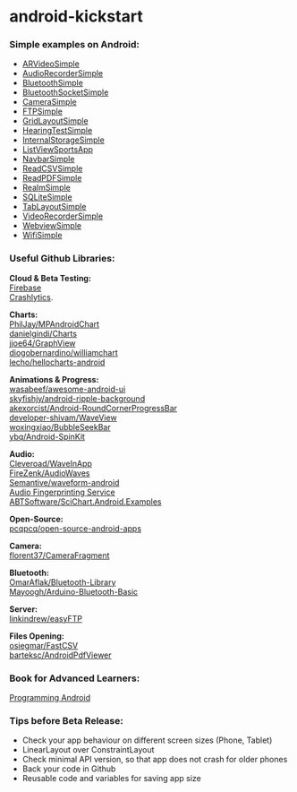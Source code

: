 # android-kickstart

### Simple examples on Android:

- [ARVideoSimple](https://github.com/tuttelikz/android-kickstart/tree/main/ARVideoSimple)
- [AudioRecorderSimple](https://github.com/tuttelikz/android-kickstart/tree/main/AudioRecorderSimple)
- [BluetoothSimple](https://github.com/tuttelikz/android-kickstart/tree/main/BluetoothSimple)
- [BluetoothSocketSimple](https://github.com/tuttelikz/android-kickstart/tree/main/BluetoothSocketSimple)
- [CameraSimple](https://github.com/tuttelikz/android-kickstart/tree/main/CameraSimple)
- [FTPSimple](https://github.com/tuttelikz/android-kickstart/tree/main/FTPSimple)
- [GridLayoutSimple](https://github.com/tuttelikz/android-kickstart/tree/main/GridLayoutSimple)
- [HearingTestSimple](https://github.com/tuttelikz/android-kickstart/tree/main/HearingTestSimple)
- [InternalStorageSimple](https://github.com/tuttelikz/android-kickstart/tree/main/InternalStorageSimple)
- [ListViewSportsApp](https://github.com/tuttelikz/android-kickstart/tree/main/ListViewSportsApp)
- [NavbarSimple](https://github.com/tuttelikz/android-kickstart/tree/main/NavbarSimple)
- [ReadCSVSimple](https://github.com/tuttelikz/android-kickstart/tree/main/ReadCSVSimple)
- [ReadPDFSimple](https://github.com/tuttelikz/android-kickstart/tree/main/ReadPDFSimple)
- [RealmSimple](https://github.com/tuttelikz/android-kickstart/tree/main/RealmSimple)
- [SQLiteSimple](https://github.com/tuttelikz/android-kickstart/tree/main/SQLiteSimple)
- [TabLayoutSimple](https://github.com/tuttelikz/android-kickstart/tree/main/TabLayoutSimple)
- [VideoRecorderSimple](https://github.com/tuttelikz/android-kickstart/tree/main/VideoRecorderSimple)
- [WebviewSimple](https://github.com/tuttelikz/android-kickstart/tree/main/WebviewSimple)
- [WifiSimple](https://github.com/tuttelikz/android-kickstart/tree/main/WifiSimple)  

### Useful Github Libraries:
**Cloud & Beta Testing:**  
[Firebase](https://firebase.google.com/)  
[Crashlytics](https://fabric.io/kits/android/crashlytics/install).

**Charts:**   
[PhilJay/MPAndroidChart](https://github.com/PhilJay/MPAndroidChart)  
[danielgindi/Charts](https://github.com/danielgindi/Charts)  
[jjoe64/GraphView](https://github.com/jjoe64/GraphView)  
[diogobernardino/williamchart](https://github.com/diogobernardino/williamchart)  
[lecho/hellocharts-android](https://github.com/lecho/hellocharts-android)  

**Animations & Progress:**  
[wasabeef/awesome-android-ui](https://github.com/wasabeef/awesome-android-ui)   
[skyfishjy/android-ripple-background](https://github.com/skyfishjy/android-ripple-background)  
[akexorcist/Android-RoundCornerProgressBar](https://github.com/akexorcist/Android-RoundCornerProgressBar)  
[developer-shivam/WaveView](https://github.com/developer-shivam/WaveView)  
[woxingxiao/BubbleSeekBar](https://github.com/woxingxiao/BubbleSeekBar)  
[ybq/Android-SpinKit](https://github.com/ybq/Android-SpinKit)  

**Audio:**  
[Cleveroad/WaveInApp](https://github.com/Cleveroad/WaveInApp)  
[FireZenk/AudioWaves](https://github.com/FireZenk/AudioWaves)  
[Semantive/waveform-android](https://github.com/Semantive/waveform-android)  
[Audio Fingerprinting Service](https://www.acrcloud.com/)  
[ABTSoftware/SciChart.Android.Examples](https://github.com/ABTSoftware/SciChart.Android.Examples)

**Open-Source:**  
[pcqpcq/open-source-android-apps](https://github.com/pcqpcq/open-source-android-apps)  

**Camera:**  
[florent37/CameraFragment](https://github.com/florent37/CameraFragment)  

**Bluetooth:**  
[OmarAflak/Bluetooth-Library](https://github.com/OmarAflak/Bluetooth-Library)  
[Mayoogh/Arduino-Bluetooth-Basic](https://github.com/Mayoogh/Arduino-Bluetooth-Basic)  

**Server:**  
[linkindrew/easyFTP](https://github.com/linkindrew/easyFTP)  

**Files Opening:**  
[osiegmar/FastCSV](https://github.com/osiegmar/FastCSV)  
[barteksc/AndroidPdfViewer](https://github.com/barteksc/AndroidPdfViewer)  

### Book for Advanced Learners:
[Programming Android](https://www.amazon.com/Programming-Android-Generation-Mobile-Devices/dp/1449316646)

### Tips before Beta Release:
- Check your app behaviour on different screen sizes (Phone, Tablet)
- LinearLayout over ConstraintLayout
- Check minimal API version, so that app does not crash for older phones
- Back your code in Github
- Reusable code and variables for saving app size